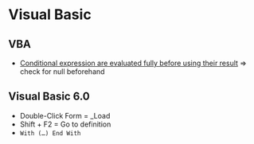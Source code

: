 # Visual Basic

## VBA

* [Conditional expression are evaluated fully before using their result](https://social.msdn.microsoft.com/Forums/en-US/80ce2cf9-c95d-4055-ae96-8cec7d1dff6b/vba-excel-andor-condition-behavior?forum=isvvba) => check for null beforehand

## Visual Basic 6.0

* Double-Click Form = _Load
* Shift + F2 = Go to definition
* `With (…) End With`
